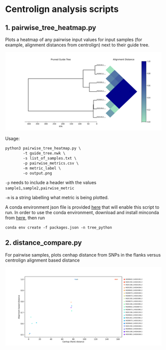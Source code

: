 # Centrolign analysis scripts

## 1. pairwise_tree_heatmap.py

Plots a heatmap of any pairwise input values for input samples (for example, alignment distances from centrolign) next to their guide tree.

![tree](pics/tree_heatmap.png)

Usage:
```
python3 pairwise_tree_heatmap.py \
        -t guide_tree.nwk \
        -s list_of_samples.txt \
        -p pairwise_metrics.csv \
        -m metric_label \
        -o output.png
```

`-p` needs to include a header with the values `sample1,sample2,pairwise_metric`

`-m` is a string labelling what metric is being plotted.

A conda environment json file is provided [here](https://github.com/miramastoras/centrolign_analysis/tree/main/conda/tree_heatmap/packages.json) that will enable this script to run. In order to use the conda environment, download and install minconda from [here](https://docs.anaconda.com/miniconda/install/), then run

```
conda env create -f packages.json -n tree_python
```

## 2. distance_compare.py

For pairwise samples, plots cenhap distance from SNPs in the flanks versus centrolign alignment based distance

![dist](pics/alignment_vs_cenhap_dist.png)
